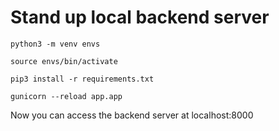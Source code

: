 # Stand up local backend server

`python3 -m venv envs`

`source envs/bin/activate`

`pip3 install -r requirements.txt`

`gunicorn --reload app.app`

Now you can access the backend server at localhost:8000
